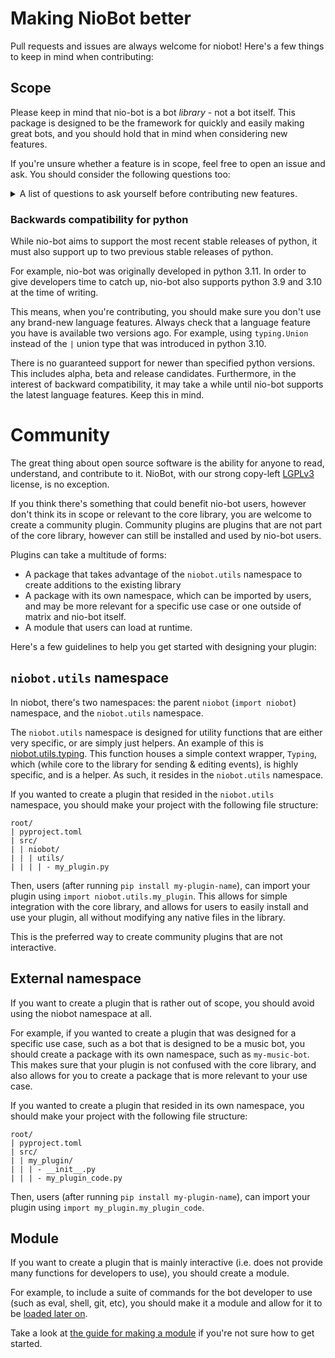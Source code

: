 # Making NioBot better

Pull requests and issues are always welcome for niobot! Here's a few things to keep in mind when contributing:

## Scope

Please keep in mind that nio-bot is a bot *library* - not a bot itself. This package is designed to be the framework
for quickly and easily making great bots, and you should hold that in mind when considering new features.

If you're unsure whether a feature is in scope, feel free to open an issue and ask.
You should consider the following questions too:

<details>
<summary>A list of questions to ask yourself before contributing new features.</summary>

### 1. Is this feature useful for more than me?

A common scope problem seen when contributing to frameworks such as nio-bot is asking for or trying to implement
functionality that simply isn't useful for more than a handful of users.
Think - will someone with a specific type of bot find this useful? or will an everything-bot find this useful?
If you only answered yes to the former, then it is likely not something that needs implementing into nio-bot.

> don't forget - you are welcome to create community plugins. If you feel your feature is useful, but is not enough to
> be implemented into the core library, you can take a look at [community plugin information](#community).

### 2. Is this feature relevant?

Another common scope problem is asking for or trying to implement functionality that simply isn't relevant to the
core library. For example, integrating something like youtube-dl into nio-bot would be a bad idea, as it is not
relevant to the core library, which is focused around Matrix and bots.

### 3. Is this feature complicated?

If you think a feature may be too complicated to either be implemented or used, it may be a good idea to reconsider
whether it should be implemented. If you're unsure, feel free to ask.

Remember - technical debt exists. If you add something to nio-bot, it has to be maintained. If you add something
that is too complicated, it may be difficult to maintain, and may be removed in the future.

## Code style

~~NioBot uses a very loose code style, however generally, make sure your code is readable, and that the max line length
of your code is 120 characters at a max, preferably less than 119.~~

~~If you are unsure about the style of your code, you should run `black ./src` and `isort` in the root directory of the
project. In `pyproject.toml`, all the configuration for those tools is already set up, so you don't need to worry about
command line flags.~~

~~You should also ensure there are no warnings with `pycodestyle`.~~

NioBot now makes use of `ruff` for code formatting, and this is automatically enforced by the CI.
You should run `ruff format` in the root directory of the project to format your code before submitting a pull request.
The rules that are used for formatting are already pre-created in the pyproject.toml file, so you do not need to worry
about arguments.
If you just want to check that your code is following the code style without making any changes, run `ruff check`.

### Versions

NioBot uses SemVer (semantic versioning) for versioning. This means that the version number is split into three parts:
`Major`, `Minor` and `Patch`. As per the versioning, `Major` versions are not guaranteed to be backwards compatible,
however `Minor` and `Patch` versions are.

This means that there will always be a new `Major` increment when a backwards incompatible change is made, and a new
`Minor` increment when a backwards compatible change is made. `Patch` versions are almost always bug fixes, and are
always backwards compatible. If a bug fix is not backwards compatible, a new `Major` version will be released.

Note that in the event a breaking however minor change is made, `Minor` will be the only one increased. For example,
if there's a simple parameter change (e.g. name or type or becomes required), `Minor` will be incremented, however
old signatures and methods will still exist for the rest of the current Major release, or for 5 future Minor versions.

Major changes may be pushed into their own branches for "feature previews". These branches will be prefixed with
`feature/`, and will be merged into `master` when they are ready for release. For example, `feature/my-thing`,
which means you can install it using `nio-bot @ git+https://github.com/nexy7574/niobot.git@feature/my-thing`.
This minimises the number of breaking releases.
</details>

### Backwards compatibility for python

While nio-bot aims to support the most recent stable releases of python, it must also support up to two previous
stable releases of python.

For example, nio-bot was originally developed in python 3.11. In order to give developers time to catch up,
nio-bot also supports python 3.9 and 3.10 at the time of writing.

This means, when you're contributing, you should make sure you don't use any brand-new language features. Always check
that a language feature you have is available two versions ago. For example, using `typing.Union` instead of
the ` | ` union type that was introduced in python 3.10.

There is no guaranteed support for newer than specified python versions. This includes alpha, beta and
release candidates.
Furthermore, in the interest of backward compatibility, it may take a while until nio-bot supports the latest
language features. Keep this in mind.

# Community

The great thing about open source software is the ability for anyone to read, understand, and contribute to it.
NioBot, with our strong copy-left [LGPLv3](/LICENSE) license, is no exception.

If you think there's something that could benefit nio-bot users, however don't think its in scope or relevant to the
core library, you are welcome to create a community plugin. Community plugins are plugins that are not part of the
core library, however can still be installed and used by nio-bot users.

Plugins can take a multitude of forms:

* A package that takes advantage of the `niobot.utils` namespace to create additions to the existing library
* A package with its own namespace, which can be imported by users, and may be more relevant for a specific use case
or one outside of matrix and nio-bot itself.
* A module that users can load at runtime.

Here's a few guidelines to help you get started with designing your plugin:

## `niobot.utils` namespace

In niobot, there's two namespaces: the parent `niobot` (`import niobot`) namespace, and the `niobot.utils` namespace.

The `niobot.utils` namespace is designed for utility functions that are either very specific, or are simply just helpers.
An example of this is [niobot.utils.typing](/src/niobot/utils/typing.py). This function houses a simple context wrapper,
`Typing`, which (while core to the library for sending & editing events), is highly specific, and is a helper. 
As such, it resides in the `niobot.utils` namespace.

If you wanted to create a plugin that resided in the `niobot.utils` namespace, you should make your project with
the following file structure:

```
root/
| pyproject.toml
| src/
| | niobot/
| | | utils/
| | | | - my_plugin.py
```

Then, users (after running `pip install my-plugin-name`), can import your plugin using `import niobot.utils.my_plugin`.
This allows for simple integration with the core library, and allows for users to easily install and use your plugin,
all without modifying any native files in the library.

This is the preferred way to create community plugins that are not interactive.

## External namespace

If you want to create a plugin that is rather out of scope, you should avoid using the niobot namespace at all.

For example, if you wanted to create a plugin that was designed for a specific use case, such as a bot that is designed
to be a music bot, you should create a package with its own namespace, such as `my-music-bot`. This makes sure that
your plugin is not confused with the core library, and also allows for you to create a package that is more relevant
to your use case.

If you wanted to create a plugin that resided in its own namespace, you should make your project with the following
file structure:

```
root/
| pyproject.toml
| src/
| | my_plugin/
| | | - __init__.py
| | | - my_plugin_code.py
```

Then, users (after running `pip install my-plugin-name`), can import your plugin using `import my_plugin.my_plugin_code`.

## Module

If you want to create a plugin that is mainly interactive (i.e. does not provide many functions for developers to use),
you should create a module.

For example, to include a suite of commands for the bot developer to use (such as eval, shell, git, etc), you should
make it a module and allow for it to be [loaded later on](https://nexy7574.github.io/niobot/reference/client/#niobot.client.NioBot.mount_module).

Take a look at [the guide for making a module](https://nexy7574.github.io/niobot/guides/getting-started/#making-funpy) if 
you're not sure how to get started.
